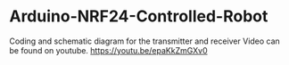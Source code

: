 # Arduino-NRF24-Controlled-Robot
Coding and schematic diagram for the transmitter and receiver
Video can be found on youtube. https://youtu.be/epaKkZmGXv0
